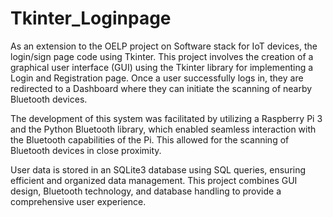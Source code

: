 # Tkinter_Loginpage
As an extension to the OELP project on Software stack for IoT devices, the login/sign page code using Tkinter.
This project involves the creation of a graphical user interface (GUI) using the Tkinter library for implementing a Login and Registration page. Once a user successfully logs in, they are redirected to a Dashboard where they can initiate the scanning of nearby Bluetooth devices.

The development of this system was facilitated by utilizing a Raspberry Pi 3 and the Python Bluetooth library, which enabled seamless interaction with the Bluetooth capabilities of the Pi. This allowed for the scanning of Bluetooth devices in close proximity.

User data is stored in an SQLite3 database using SQL queries, ensuring efficient and organized data management. This project combines GUI design, Bluetooth technology, and database handling to provide a comprehensive user experience.
